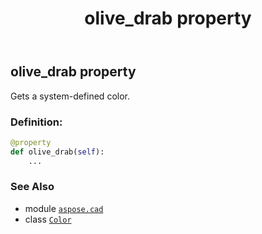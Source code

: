 ﻿---
title: olive_drab property
second_title: Aspose.CAD for Python via .NET API References
description: 
type: docs
weight: 1200
url: /python-net/aspose.cad/color/olive_drab/
is_root: false
---

## olive_drab property


Gets a system-defined color.
### Definition:
```python
@property
def olive_drab(self):
    ...
```

### See Also
* module [`aspose.cad`](../../)
* class [`Color`](/cad/python-net/aspose.cad/color)
